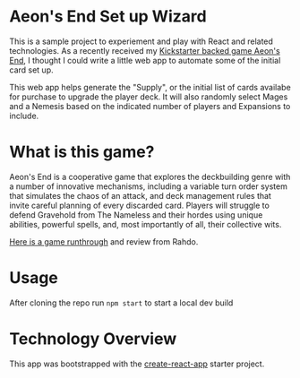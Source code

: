 # Aeon's End  Set up Wizard

This is a sample project to experiement and play with React and related technologies.
As a recently received my [Kickstarter backed game Aeon's End](https://www.kickstarter.com/projects/actionphasegames/aeons-end), I thought I could write a little
web app to automate some of the initial card set up.

This web app helps generate the "Supply", or the initial list of cards availabe for purchase to
upgrade the player deck. It will also randomly select Mages and a Nemesis based on the indicated
number of players and Expansions to include.

# What is this game?

Aeon's End is a cooperative game that explores the deckbuilding genre with a number of
innovative mechanisms, including a variable turn order system that simulates the chaos of an
attack, and deck management rules that invite careful planning of every discarded card.
Players will struggle to defend Gravehold from The Nameless and their hordes using unique
abilities, powerful spells, and, most importantly of all, their collective wits.

[Here is a game runthrough](https://www.youtube.com/watch?v=o2j47I0TqFQ) and review from Rahdo.

# Usage

After cloning the repo run `npm start` to start a local dev build

# Technology Overview

This app was bootstrapped with the [create-react-app](https://github.com/facebookincubator/create-react-app) starter project.
